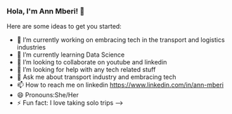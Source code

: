 ### Hola, I'm Ann Mberi! 👋

Here are some ideas to get you started:

- 🔭 I’m currently working on embracing tech in the transport and logistics industries
- 🌱 I’m currently learning Data Science
- 👯 I’m looking to collaborate on youtube and linkedin 
- 🤔 I’m looking for help with any tech related stuff
- 💬 Ask me about transport industry and embracing tech
- 📫 How to reach me on linkedin https://www.linkedin.com/in/ann-mberi
- 😄 Pronouns:She/Her
- ⚡ Fun fact: I love taking solo trips 
-->
